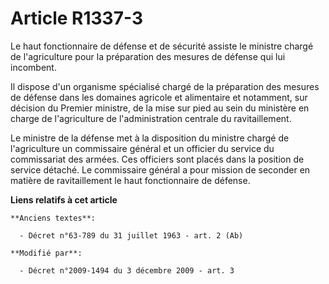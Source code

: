 # Article R1337-3

Le haut fonctionnaire de défense et de sécurité assiste le ministre chargé de l'agriculture pour la préparation des mesures
de défense qui lui incombent.

Il dispose d'un organisme spécialisé chargé de la préparation des mesures de défense dans les domaines agricole et
alimentaire et notamment, sur décision du Premier ministre, de la mise sur pied au sein du ministère en charge de
l'agriculture de l'administration centrale du ravitaillement.

Le ministre de la défense met à la disposition du ministre chargé de l'agriculture un commissaire général et un officier du
service du commissariat des armées. Ces officiers sont placés dans la position de service détaché. Le commissaire général a
pour mission de seconder en matière de ravitaillement le haut fonctionnaire de défense.

**Liens relatifs à cet article**

	**Anciens textes**:

	  - Décret n°63-789 du 31 juillet 1963 - art. 2 (Ab)

	**Modifié par**:

	  - Décret n°2009-1494 du 3 décembre 2009 - art. 3
